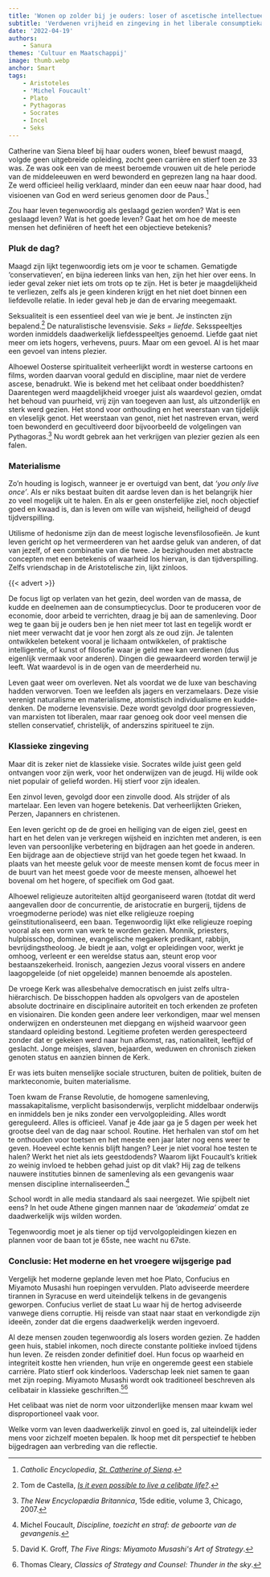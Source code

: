 ```yaml
---
title: 'Wonen op zolder bij je ouders: loser of ascetische intellectueel?'
subtitle: 'Verdwenen vrijheid en zingeving in het liberale consumptiekapitalisme'
date: '2022-04-19'
authors:
    - Sanura
themes: 'Cultuur en Maatschappij'
image: thumb.webp
anchor: Smart
tags:
    - Aristoteles
    - 'Michel Foucault'
    - Plato
    - Pythagoras
    - Socrates
    - Incel
    - Seks
---
```


Catherine van Siena bleef bij haar ouders wonen, bleef bewust maagd, volgde geen uitgebreide opleiding, zocht geen carrière en stierf toen ze 33 was. Ze was ook een van de meest beroemde vrouwen uit de hele periode van de middeleeuwen en werd bewonderd en geprezen lang na haar dood. Ze werd officieel heilig verklaard, minder dan een eeuw naar haar dood, had visioenen van God en werd serieus genomen door de Paus.[^1]

Zou haar leven tegenwoordig als geslaagd gezien worden? Wat is een geslaagd leven? Wat is het goede leven? Gaat het om hoe de meeste mensen het definiëren of heeft het een objectieve betekenis?


### Pluk de dag?

Maagd zijn lijkt tegenwoordig iets om je voor te schamen. Gematigde ‘conservatieven’, en bijna iedereen links van hen, zijn het hier over eens. In ieder geval zeker niet iets om trots op te zijn. Het is beter je maagdelijkheid te verliezen, zelfs als je geen kinderen krijgt en het niet doet binnen een liefdevolle relatie. In ieder geval heb je dan de ervaring meegemaakt. 

Seksualiteit is een essentieel deel van wie je bent. Je instincten zijn bepalend.[^2] De naturalistische levensvisie. _Seks = liefde_. Seksspeeltjes worden inmiddels daadwerkelijk liefdesspeeltjes genoemd. Liefde gaat niet meer om iets hogers, verhevens, puurs. Maar om een gevoel. Al is het maar een gevoel van intens plezier. 

Alhoewel Oosterse spiritualiteit verheerlijkt wordt in westerse cartoons en films, worden daarvan vooral geduld en discipline, maar niet de verdere ascese, benadrukt. Wie is bekend met het celibaat onder boeddhisten? Daarentegen werd maagdelijkheid vroeger juist als waardevol gezien, omdat het behoud van puurheid, vrij zijn van toegeven aan lust, als uitzonderlijk en sterk werd gezien. Het stond voor onthouding en het weerstaan van tijdelijk en vleselijk genot. Het weerstaan van genot, niet het nastreven ervan, werd toen bewonderd en gecultiveerd door bijvoorbeeld de volgelingen van Pythagoras.[^3] Nu wordt gebrek aan het verkrijgen van plezier gezien als een falen. 


### Materialisme

Zo’n houding is logisch, wanneer je er overtuigd van bent, dat _‘you only live once’_. Als er niks bestaat buiten dit aardse leven dan is het belangrijk hier zo veel mogelijk uit te halen. En als er geen onsterfelijke ziel, noch objectief goed en kwaad is, dan is leven om wille van wijsheid, heiligheid of deugd tijdverspilling. 

Utilisme of hedonisme zijn dan de meest logische levensfilosofieën. Je kunt leven gericht op het vermeerderen van het aardse geluk van anderen, of dat van jezelf, of een combinatie van die twee. Je bezighouden met abstracte concepten met een betekenis of waarheid los hiervan, is dan tijdverspilling. Zelfs vriendschap in de Aristotelische zin, lijkt zinloos.

{{< advert >}}

De focus ligt op verlaten van het gezin, deel worden van de massa, de kudde en deelnemen aan de consumptiecyclus. Door te produceren voor de economie, door arbeid te verrichten, draag je bij aan de samenleving. Door weg te gaan bij je ouders ben je hen niet meer tot last en tegelijk wordt er niet meer verwacht dat je voor hen zorgt als ze oud zijn. Je talenten ontwikkelen betekent vooral je lichaam ontwikkelen, of praktische intelligentie, of kunst of filosofie waar je geld mee kan verdienen (dus eigenlijk vermaak voor anderen). Dingen die gewaardeerd worden terwijl je leeft. Wat waardevol is in de ogen van de meerderheid nu.

Leven gaat weer om overleven. Net als voordat we de luxe van beschaving hadden verworven. Toen we leefden als jagers en verzamelaars. Deze visie verenigt naturalisme en materialisme, atomistisch individualisme en kudde-denken. De moderne levensvisie. Deze wordt gevolgd door progressieven, van marxisten tot liberalen, maar raar genoeg ook door veel mensen die stellen conservatief, christelijk, of anderszins spiritueel te zijn. 


### Klassieke zingeving

Maar dit is zeker niet de klassieke visie. Socrates wilde juist geen geld ontvangen voor zijn werk, voor het onderwijzen van de jeugd. Hij wilde ook niet populair of geliefd worden. Hij stierf voor zijn idealen.

Een zinvol leven, gevolgd door een zinvolle dood. Als strijder of als martelaar. Een leven van hogere betekenis. Dat verheerlijkten Grieken, Perzen, Japanners en christenen. 

Een leven gericht op de de groei en heiliging van de eigen ziel, geest en hart en het delen van je verkregen wijsheid en inzichten met anderen, is een leven van persoonlijke verbetering en bijdragen aan het goede in anderen. Een bijdrage aan de objectieve strijd van het goede tegen het kwaad. In plaats van het meeste geluk voor de meeste mensen komt de focus meer in de buurt van het meest goede voor de meeste mensen, alhoewel het bovenal om het hogere, of specifiek om God gaat.

Alhoewel religieuze autoriteiten altijd georganiseerd waren (totdat dit werd aangevallen door de concurrentie, de aristocratie en burgerij, tijdens de vroegmoderne periode) was niet elke religieuze roeping geïnstitutionaliseerd, een baan. Tegenwoordig lijkt elke religieuze roeping vooral als een vorm van werk te worden gezien. Monnik, priesters, hulpbisschop, dominee, evangelische megakerk predikant, rabbijn, bevrijdingstheoloog. Je biedt je aan, volgt er opleidingen voor, werkt je omhoog, verleent er een wereldse status aan, steunt erop voor bestaanszekerheid. Ironisch, aangezien Jezus vooral vissers en andere laagopgeleide (of niet opgeleide) mannen benoemde als apostelen.

De vroege Kerk was allesbehalve democratisch en juist zelfs ultra-hiërarchisch. De bisschoppen hadden als opvolgers van de apostelen absolute doctrinaire en disciplinaire autoriteit en toch erkenden ze profeten en visionairen. Die konden geen andere leer verkondigen, maar wel mensen onderwijzen en ondersteunen met diepgang en wijsheid waarvoor geen standaard opleiding bestond. Legitieme profeten werden gerespecteerd zonder dat er gekeken werd naar hun afkomst, ras, nationaliteit, leeftijd of geslacht. Jonge meisjes, slaven, bejaarden, weduwen en chronisch zieken genoten status en aanzien binnen de Kerk.

Er was iets buiten menselijke sociale structuren, buiten de politiek, buiten de markteconomie, buiten materialisme. 

Toen kwam de Franse Revolutie, de homogene samenleving, massakapitalisme, verplicht basisonderwijs, verplicht middelbaar onderwijs en inmiddels ben je niks zonder een vervolgopleiding. Alles wordt gereguleerd. Alles is officieel. Vanaf je 4de jaar ga je 5 dagen per week het grootse deel van de dag naar school. Routine. Het herhalen van stof om het te onthouden voor toetsen en het meeste een jaar later nog eens weer te geven. Hoeveel echte kennis blijft hangen? Leer je niet vooral hoe testen te halen? Werkt het niet als iets geestdodends? Waarom lijkt Foucault’s kritiek zo weinig invloed te hebben gehad juist op dit vlak? Hij zag de telkens nauwere instituties binnen de samenleving als een gevangenis waar mensen discipline internaliseerden.[^5] 

School wordt in alle media standaard als saai neergezet. Wie spijbelt niet eens? In het oude Athene gingen mannen naar de _‘akademeia’_ omdat ze daadwerkelijk wijs wilden worden.

Tegenwoordig moet je als tiener op tijd vervolgopleidingen kiezen en plannen voor de baan tot je 65ste, nee wacht nu 67ste.


### Conclusie: Het moderne en het vroegere wijsgerige pad

Vergelijk het moderne geplande leven met hoe Plato, Confucius en Miyamoto Musashi hun roepingen vervulden. Plato adviseerde meerdere tirannen in Syracuse en werd uiteindelijk telkens in de gevangenis geworpen. Confucius verliet de staat Lu waar hij de hertog adviseerde vanwege diens corruptie. Hij reisde van staat naar staat en verkondigde zijn ideeën, zonder dat die ergens daadwerkelijk werden ingevoerd.

Al deze mensen zouden tegenwoordig als losers worden gezien. Ze hadden geen huis, stabiel inkomen, noch directe constante politieke invloed tijdens hun leven. Ze reisden zonder definitief doel. Hun focus op waarheid en integriteit kostte hen vrienden, hun vrije en ongeremde geest een stabiele carrière. Plato stierf ook kinderloos. Vaderschap leek niet samen te gaan met zijn roeping. Miyamoto Musashi wordt ook traditioneel beschreven als celibatair in klassieke geschriften.[^6][^7]

Het celibaat was niet de norm voor uitzonderlijke mensen maar kwam wel disproportioneel vaak voor. 

Welke vorm van leven daadwerkelijk zinvol en goed is, zal uiteindelijk ieder mens voor zichzelf moeten bepalen. Ik hoop met dit perspectief te hebben bijgedragen aan verbreding van die reflectie.


[^1]: _Catholic Encyclopedia_, _[St. Catherine of Siena](https://www.newadvent.org/cathen/03447a.htm)_.
[^2]: Tom de Castella, _[Is it even possible to live a celibate life?](https://www.bbc.com/news/magazine-21654663)_.
[^3]: _The New Encyclopædia Britannica_, 15de editie, volume 3, Chicago, 2007.
[^4]: _TV Tropes_, _[Must Not Die a Virgin](https://tvtropes.org/pmwiki/pmwiki.php/Main/MustNotDieAVirgin)_.
[^5]: Michel Foucault, _Discipline, toezicht en straf: de geboorte van de gevangenis_.
[^6]: David K. Groff, _The Five Rings: Miyamoto Musashi's Art of Strategy_.
[^7]: Thomas Cleary, _Classics of Strategy and Counsel: Thunder in the sky_.
